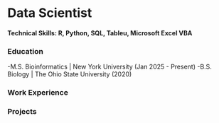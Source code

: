 # Data Scientist

#### Technical Skills: R, Python, SQL, Tableu, Microsoft Excel VBA 

### Education
-M.S. Bioinformatics | New York University (Jan 2025 - Present)
-B.S. Biology | The Ohio State University (2020)

### Work Experience


### Projects
